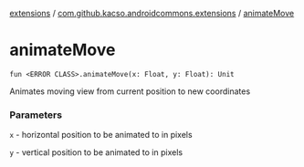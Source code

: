 [extensions](../index.md) / [com.github.kacso.androidcommons.extensions](index.md) / [animateMove](.)

# animateMove

`fun <ERROR CLASS>.animateMove(x: Float, y: Float): Unit`

Animates moving view from current position to new coordinates

### Parameters

`x` - horizontal position to be animated to in pixels

`y` - vertical position to be animated to in pixels